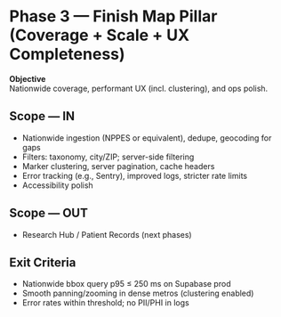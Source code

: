 # Phase 3 — Finish Map Pillar (Coverage + Scale + UX Completeness)

**Objective**  
Nationwide coverage, performant UX (incl. clustering), and ops polish.

## Scope — IN
- Nationwide ingestion (NPPES or equivalent), dedupe, geocoding for gaps
- Filters: taxonomy, city/ZIP; server-side filtering
- Marker clustering, server pagination, cache headers
- Error tracking (e.g., Sentry), improved logs, stricter rate limits
- Accessibility polish

## Scope — OUT
- Research Hub / Patient Records (next phases)

## Exit Criteria
- Nationwide bbox query p95 ≤ 250 ms on Supabase prod
- Smooth panning/zooming in dense metros (clustering enabled)
- Error rates within threshold; no PII/PHI in logs

